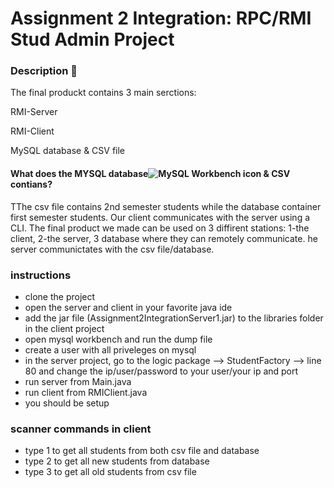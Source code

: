 <h1>Assignment 2 Integration: RPC/RMI Stud Admin Project </h1>

<h3>Description <g-emoji class="g-emoji" alias="page_with_curl" fallback-src="https://github.githubassets.com/images/icons/emoji/unicode/1f4c3.png">📃</g-emoji></h3>

<p>The final produckt contains 3 main serctions:</p>

<p>RMI-Server</p>

<p>RMI-Client</p>

<p>MySQL database & CSV file</p>

<h4>What does the MYSQL database<img src="//d2.alternativeto.net/dist/icons/mysql-workbench_78451.png?width=64&amp;height=64&amp;mode=crop&amp;upscale=false" data-src="//d2.alternativeto.net/dist/icons/mysql-workbench_78451.png?width=64&amp;height=64&amp;mode=crop&amp;upscale=false" data-src-retina="//d2.alternativeto.net/dist/icons/mysql-workbench_78451.png?width=128&amp;height=128&amp;mode=crop&amp;upscale=false" class="center-block img-responsive jq_unveil" alt="MySQL Workbench icon"> & CSV contians?</h4>

TThe csv file contains 2nd semester students while the database container first semester students. Our client communicates with the server using a CLI.
The final product we made can be used on 3 diffirent stations: 1-the client, 2-the server, 3 database where they can remotely communicate. he server communictates with the
csv file/database.
</p>

<h3>instructions</h3>
<ul>
<li>clone the project</li>
<li>open the server and client in your favorite java ide</li>
<li>add the jar file (Assignment2IntegrationServer1.jar) to the libraries folder in the client project</li>
<li>open mysql workbench and run the dump file</li>
<li>create a user with all priveleges on mysql</li>
<li>in the server project, go to the logic package --> StudentFactory --> line 80 and change the ip/user/password to your user/your ip and port</li>
<li>run server from Main.java</li>
<li>run client from RMIClient.java</li>
<li>you should be setup</li>
</ul>

<h3>scanner commands in client</h3>

<ul>
<li>type 1 to get all students from both csv file and database</li>
<li>type 2 to get all new students from database</li>
<li>type 3 to get all old students from csv file</li>
</ul>
